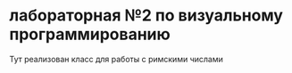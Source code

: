 # лабораторная №2 по визуальному программированию

Тут реализован класс для работы с римскими числами
